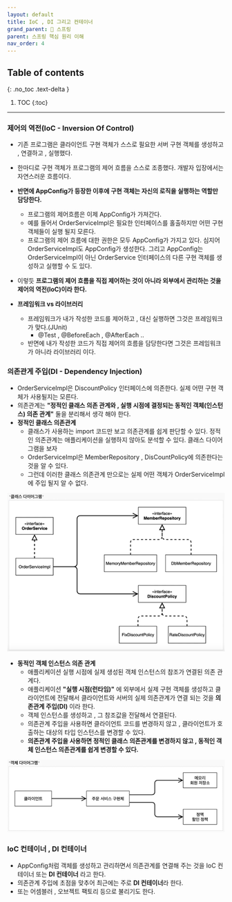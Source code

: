 ```yaml
---
layout: default
title: IoC , DI 그리고 컨테이너
grand_parent: 🌱 스프링
parent: 스프링 핵심 원리 이해
nav_order: 4
---
```

## Table of contents
{: .no_toc .text-delta }

1. TOC
{:toc}
---
### **제어의 역전(IoC - Inversion Of Control)**

-   기존 프로그램은 클라이언트 구현 객체가 스스로 필요한 서버 구현 객체를 생성하고 , 연결하고 , 실행했다.
-   한마디로 구현 객체가 프로그램의 제어 흐름을 스스로 조종했다. 개발자 입장에서는 자연스러운 흐름이다.
-   **반면에 AppConfig가 등장한 이후에 구현 객체는 자신의 로직을 실행하는 역할만 담당한다.**
    -   프로그램의 제어흐름은 이제 AppConfig가 가져간다.
    -   예를 들어서 OrderServiceImpl은 필요한 인터페이스를 홀출하지만 어떤 구현 객체들이 실행 될지 모른다.
    -   프로그램의 제어 흐름에 대한 권한은 모두 AppConfig가 가지고 있다. 심지어 OrderServiceImpl도 AppConfig가 생성한다. 그리고 AppConfig는 OrderServiceImpl이 아닌 OrderService 인터페이스의 다른 구현 객체를 생성하고 실행할 수 도 있다.
-   이렇듯 **프로그램의 제어 흐름을 직접 제어하는 것이 아니라 외부에서 관리하는 것을 제어의 역전(IoC)이라 한다.**

-   **프레임워크 vs 라이브러리**
    -   프레임워크가 내가 작성한 코드를 제어하고 , 대신 실행하면 그것은 프레임워크가 맞다.(JUnit)
        -   @Test , @BeforeEach , @AfterEach .. 
    -   반면에 내가 작성한 코드가 직접 제어의 흐름을 담당한다면 그것은 프레임워크가 아니라 라이브러리 이다.

### **의존관게 주입(DI - Dependency Injection)**

  -   OrderServiceImpl은 DiscountPolicy 인터페이스에 의존한다. 실제 어떤 구현 객체가 사용될지는 모른다.
  -   의존관계는 **"정적인 클래스 의존 관계와 , 실행 시점에 결정되는 동적인 객체(인스턴스) 의존 관계"** 둘을 분리해서 생각 해야 한다.
  -   **정적인 클래스 의존관계**
      -   클래스가 사용하는 import 코드만 보고 의존관계를 쉽게 판단할 수 있다. 정적인 의존관계는 애플리케이션을 실행하지 않아도 분석할 수 있다. 클래스 다이어그램을 보자
      -   OrderServiceImpl은 MemberRepository , DisCountPolicy에 의존한다는 것을 알 수 있다.
      -   그런데 이러한 클래스 의존관계 만으로는 실제 어떤 객체가 OrderServiceImpl에 주입 될지 알 수 없다.

![](../../assets/images/spring-core/spring-core-understand/9.png)

  -   **동적인 객체 인스턴스 의존 관계**
      -   애플리케이션 실행 시점에 실제 생성된 객체 인스턴스의 참조가 연결된 의존 관계다.
      -   애플리케이션 **"실행 시점(런타임)"** 에 외부에서 실제 구현 객체를 생성하고 클라이언트에 전달해서 클라이언트와 서버의 실제 의존관계가 연결 되는 것을 **의존관계 주입(DI)** 이라 한다.
      -   객체 인스턴스를 생성하고 , 그 참조값을 전달해서 연결된다.
      -   의존관계 주입을 사용하면 클라이언트 코드를 변경하지 않고 , 클라이언트가 호출하는 대상의 타입 인스턴스를 변경할 수 있다.
      -   **의존관계 주입을 사용하면 정적인 클래스 의존관계를 변경하지 않고 , 동적인 객체 인스턴스 의존관계를 쉽게 변경할 수 있다.**

![](../../assets/images/spring-core/spring-core-understand/10.png)

### **IoC 컨테이너 , DI 컨테이너**

-   AppConfig처럼 객체를 생성하고 관리하면서 의존관계를 연결해 주는 것을 IoC 컨테이너 또는 **DI 컨테이너** 라고 한다.
-   의존관계 주입에 초점을 맞추어 최근에는 주로 **DI 컨테이너**라 한다.
-   또는 어셈블러 , 오브젝트 팩토리 등으로 불리기도 한다.
